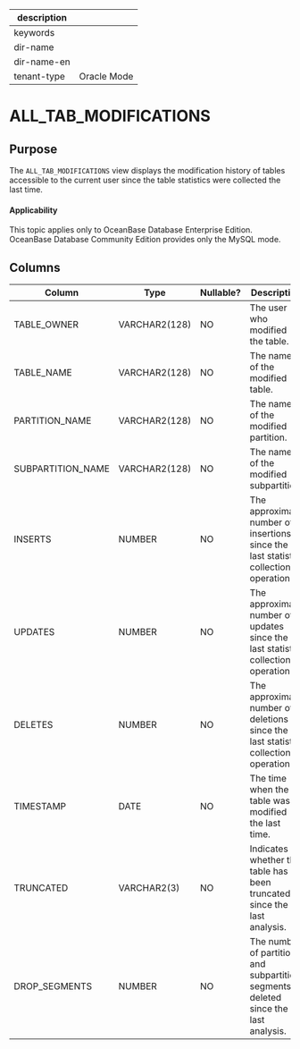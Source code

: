 |description||
|---|---|
|keywords||
|dir-name||
|dir-name-en||
|tenant-type|Oracle Mode|

# ALL_TAB_MODIFICATIONS

## Purpose

The `ALL_TAB_MODIFICATIONS` view displays the modification history of tables accessible to the current user since the table statistics were collected the last time.

  <main id="notice" >
    <h4>Applicability</h4>
    <p>This topic applies only to OceanBase Database Enterprise Edition. OceanBase Database Community Edition provides only the MySQL mode. </p>
  </main>

## Columns

| Column | Type | Nullable? | Description |
| --- | --- | --- | --- |
| TABLE_OWNER | VARCHAR2(128) | NO | The user who modified the table. |
| TABLE_NAME | VARCHAR2(128) | NO | The name of the modified table. |
| PARTITION_NAME | VARCHAR2(128) | NO | The name of the modified partition. |
| SUBPARTITION_NAME | VARCHAR2(128) | NO | The name of the modified subpartition. |
| INSERTS | NUMBER | NO | The approximate number of insertions since the last statistic collection operation. |
| UPDATES | NUMBER | NO | The approximate number of updates since the last statistic collection operation. |
| DELETES | NUMBER | NO | The approximate number of deletions since the last statistic collection operation. |
| TIMESTAMP | DATE | NO | The time when the table was modified the last time. |
| TRUNCATED | VARCHAR2(3) | NO | Indicates whether the table has been truncated since the last analysis. |
| DROP_SEGMENTS | NUMBER | NO | The number of partition and subpartition segments deleted since the last analysis. |
